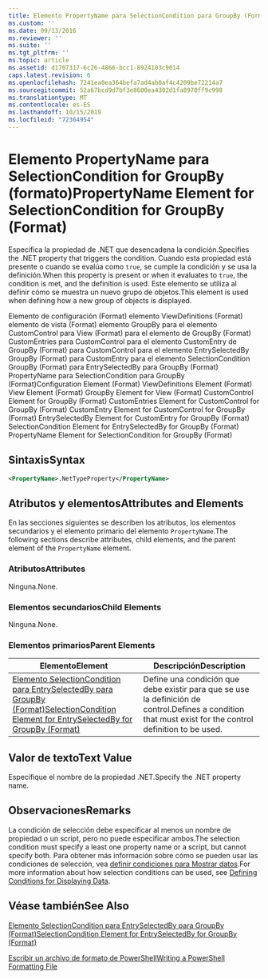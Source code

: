 ```yaml
---
title: Elemento PropertyName para SelectionCondition para GroupBy (Format) | Microsoft Docs
ms.custom: ''
ms.date: 09/13/2016
ms.reviewer: ''
ms.suite: ''
ms.tgt_pltfrm: ''
ms.topic: article
ms.assetid: d1707317-6c26-4866-bcc1-8924103c9014
caps.latest.revision: 6
ms.openlocfilehash: 7241ea0ea364befa7ad4ab0af4c4209be72214a7
ms.sourcegitcommit: 52a67bcd9d7bf3e8600ea4302d1fa8970ff9c998
ms.translationtype: MT
ms.contentlocale: es-ES
ms.lasthandoff: 10/15/2019
ms.locfileid: "72364954"
---
```

# <a name="propertyname-element-for-selectioncondition-for-groupby-format"></a><span data-ttu-id="cc729-102">Elemento PropertyName para SelectionCondition for GroupBy (formato)</span><span class="sxs-lookup"><span data-stu-id="cc729-102">PropertyName Element for SelectionCondition for GroupBy (Format)</span></span>

<span data-ttu-id="cc729-103">Especifica la propiedad de .NET que desencadena la condición.</span><span class="sxs-lookup"><span data-stu-id="cc729-103">Specifies the .NET property that triggers the condition.</span></span> <span data-ttu-id="cc729-104">Cuando esta propiedad está presente o cuando se evalúa como `true`, se cumple la condición y se usa la definición.</span><span class="sxs-lookup"><span data-stu-id="cc729-104">When this property is present or when it evaluates to `true`, the condition is met, and the definition is used.</span></span> <span data-ttu-id="cc729-105">Este elemento se utiliza al definir cómo se muestra un nuevo grupo de objetos.</span><span class="sxs-lookup"><span data-stu-id="cc729-105">This element is used when defining how a new group of objects is displayed.</span></span>

<span data-ttu-id="cc729-106">Elemento de configuración (Format) elemento ViewDefinitions (Format) elemento de vista (Format) elemento GroupBy para el elemento CustomControl para View (Format) para el elemento de GroupBy (Format) CustomEntries para CustomControl para el elemento CustomEntry de GroupBy (Format) para CustomControl para el elemento EntrySelectedBy GroupBy (Format) para CustomEntry para el elemento SelectionCondition GroupBy (Format) para EntrySelectedBy para GroupBy (Format) PropertyName para SelectionCondition para GroupBy (Format)</span><span class="sxs-lookup"><span data-stu-id="cc729-106">Configuration Element (Format) ViewDefinitions Element (Format) View Element (Format) GroupBy Element for View (Format) CustomControl Element for GroupBy (Format) CustomEntries Element for CustomControl for GroupBy (Format) CustomEntry Element for CustomControl for GroupBy (Format) EntrySelectedBy Element for CustomEntry for GroupBy (Format) SelectionCondition Element for EntrySelectedBy for GroupBy (Format) PropertyName Element for SelectionCondition for GroupBy (Format)</span></span>

## <a name="syntax"></a><span data-ttu-id="cc729-107">Sintaxis</span><span class="sxs-lookup"><span data-stu-id="cc729-107">Syntax</span></span>

```xml
<PropertyName>.NetTypeProperty</PropertyName>
```

## <a name="attributes-and-elements"></a><span data-ttu-id="cc729-108">Atributos y elementos</span><span class="sxs-lookup"><span data-stu-id="cc729-108">Attributes and Elements</span></span>

<span data-ttu-id="cc729-109">En las secciones siguientes se describen los atributos, los elementos secundarios y el elemento primario del elemento `PropertyName`.</span><span class="sxs-lookup"><span data-stu-id="cc729-109">The following sections describe attributes, child elements, and the parent element of the `PropertyName` element.</span></span>

### <a name="attributes"></a><span data-ttu-id="cc729-110">Atributos</span><span class="sxs-lookup"><span data-stu-id="cc729-110">Attributes</span></span>

<span data-ttu-id="cc729-111">Ninguna.</span><span class="sxs-lookup"><span data-stu-id="cc729-111">None.</span></span>

### <a name="child-elements"></a><span data-ttu-id="cc729-112">Elementos secundarios</span><span class="sxs-lookup"><span data-stu-id="cc729-112">Child Elements</span></span>

<span data-ttu-id="cc729-113">Ninguna.</span><span class="sxs-lookup"><span data-stu-id="cc729-113">None.</span></span>

### <a name="parent-elements"></a><span data-ttu-id="cc729-114">Elementos primarios</span><span class="sxs-lookup"><span data-stu-id="cc729-114">Parent Elements</span></span>

|<span data-ttu-id="cc729-115">Elemento</span><span class="sxs-lookup"><span data-stu-id="cc729-115">Element</span></span>|<span data-ttu-id="cc729-116">Descripción</span><span class="sxs-lookup"><span data-stu-id="cc729-116">Description</span></span>|
|-------------|-----------------|
|[<span data-ttu-id="cc729-117">Elemento SelectionCondition para EntrySelectedBy para GroupBy (Format)</span><span class="sxs-lookup"><span data-stu-id="cc729-117">SelectionCondition Element for EntrySelectedBy for GroupBy (Format)</span></span>](./selectioncondition-element-for-entryselectedby-for-groupby-format.md)|<span data-ttu-id="cc729-118">Define una condición que debe existir para que se use la definición de control.</span><span class="sxs-lookup"><span data-stu-id="cc729-118">Defines a condition that must exist for the control definition to be used.</span></span>|

## <a name="text-value"></a><span data-ttu-id="cc729-119">Valor de texto</span><span class="sxs-lookup"><span data-stu-id="cc729-119">Text Value</span></span>

<span data-ttu-id="cc729-120">Especifique el nombre de la propiedad .NET.</span><span class="sxs-lookup"><span data-stu-id="cc729-120">Specify the .NET property name.</span></span>

## <a name="remarks"></a><span data-ttu-id="cc729-121">Observaciones</span><span class="sxs-lookup"><span data-stu-id="cc729-121">Remarks</span></span>

<span data-ttu-id="cc729-122">La condición de selección debe especificar al menos un nombre de propiedad o un script, pero no puede especificar ambos.</span><span class="sxs-lookup"><span data-stu-id="cc729-122">The selection condition must specify a least one property name or a script, but cannot specify both.</span></span> <span data-ttu-id="cc729-123">Para obtener más información sobre cómo se pueden usar las condiciones de selección, vea [definir condiciones para Mostrar datos](./defining-conditions-for-displaying-data.md).</span><span class="sxs-lookup"><span data-stu-id="cc729-123">For more information about how selection conditions can be used, see [Defining Conditions for Displaying Data](./defining-conditions-for-displaying-data.md).</span></span>

## <a name="see-also"></a><span data-ttu-id="cc729-124">Véase también</span><span class="sxs-lookup"><span data-stu-id="cc729-124">See Also</span></span>

[<span data-ttu-id="cc729-125">Elemento SelectionCondition para EntrySelectedBy para GroupBy (Format)</span><span class="sxs-lookup"><span data-stu-id="cc729-125">SelectionCondition Element for EntrySelectedBy for GroupBy (Format)</span></span>](./selectioncondition-element-for-entryselectedby-for-groupby-format.md)

[<span data-ttu-id="cc729-126">Escribir un archivo de formato de PowerShell</span><span class="sxs-lookup"><span data-stu-id="cc729-126">Writing a PowerShell Formatting File</span></span>](./writing-a-powershell-formatting-file.md)
